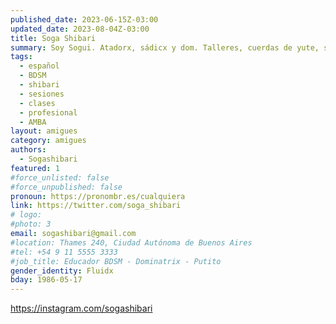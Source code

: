 ```yaml
---
published_date: 2023-06-15Z-03:00
updated_date: 2023-08-04Z-03:00
title: Soga Shibari
summary: Soy Sogui. Atadorx, sádicx y dom. Talleres, cuerdas de yute, sesiones privadas y en vivo. Shibari y BDSM. 
tags:
  - español
  - BDSM
  - shibari
  - sesiones
  - clases
  - profesional
  - AMBA
layout: amigues
category: amigues
authors:
  - Sogashibari
featured: 1
#force_unlisted: false
#force_unpublished: false
pronoun: https://pronombr.es/cualquiera
link: https://twitter.com/soga_shibari
# logo:
#photo: 3
email: sogashibari@gmail.com
#location: Thames 240, Ciudad Autónoma de Buenos Aires
#tel: +54 9 11 5555 3333
#job_title: Educador BDSM - Dominatrix - Putito
gender_identity: Fluidx
bday: 1986-05-17
---
```

https://instagram.com/sogashibari
